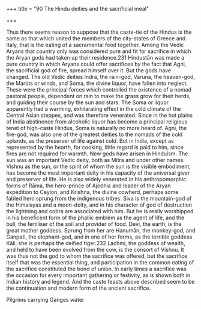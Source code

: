 +++
title = "90 The Hindu deities and the sacrificial meal"

+++

Thus there seems reason to suppose that the caste-tie of the Hindus is the same as that which united the members of the city-states of Greece and Italy, that is the eating of a sacramental food together. Among the Vedic Aryans that country only was considered pure and fit for sacrifice in which the Aryan gods had taken up their residence.231 Hindustān was made a pure country in which Aryans could offer sacrifices by the fact that Agni, the sacrificial god of fire, spread himself over it. But the gods have changed. The old Vedic deities Indra, the rain-god, Varuna, the heaven-god, the Marūts or winds, and Soma, the divine liquor, have fallen into neglect. These were the principal forces which controlled the existence of a nomad pastoral people, dependent on rain to make the grass grow for their herds, and guiding their course by the sun and stars. The Soma or liquor apparently had a warming, exhilarating effect in the cold climate of the Central Asian steppes, and was therefore venerated. Since in the hot plains of India abstinence from alcoholic liquor has become a principal religious tenet of high-caste Hindus, Soma is naturally no more heard of. Agni, the fire-god, was also one of the greatest deities to the nomads of the cold uplands, as the preserver of life against cold. But in India, except as represented by the hearth, for cooking, little regard is paid to him, since fires are not required for warmth. New gods have arisen in Hinduism. The sun was an important Vedic deity, both as Mitra and under other names. Vishnu as the sun, or the spirit of whom the sun is the visible embodiment, has become the most important deity in his capacity of the universal giver and preserver of life. He is also widely venerated in his anthropomorphic forms of Rāma, the hero-prince of Ajodhia and leader of the Aryan expedition to Ceylon, and Krishna, the divine cowherd, perhaps some fabled hero sprung from the indigenous tribes. Siva is the mountain-god of the Himalayas and a moon-deity, and in his character of god of destruction the lightning and cobra are associated with him. But he is really worshipped in his beneficent form of the phallic emblem as the agent of life, and the bull, the fertiliser of the soil and provider of food. Devi, the earth, is the great mother goddess. Sprung from her are Hanumān, the monkey-god, and Ganpati, the elephant-god, and in one of her forms, as the terrible goddess Kāli, she is perhaps the deified tiger.232 Lachmi, the goddess of wealth, and held to have been evolved from the cow, is the consort of Vishnu. It was thus not the god to whom the sacrifice was offered, but the sacrifice itself that was the essential thing, and participation in the common eating of the sacrifice constituted the bond of union. In early times a sacrifice was the occasion for every important gathering or festivity, as is shown both in Indian history and legend. And the caste feasts above described seem to be the continuation and modern form of the ancient sacrifice. 

Pilgrims carrying Ganges water

